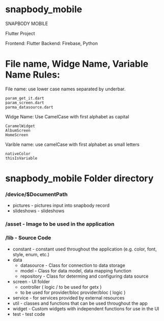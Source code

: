 # snapbody_mobile

SNAPBODY MOBILE  

Flutter Project

Frontend: Flutter
Backend: Firebase, Python

# File name, Widge Name, Variable Name Rules:

File name: use lower case names separated by underbar.

    param_get_it.dart
    param_screen.dart
    parma_datasource.dart
   
Widge Name: Use CamelCase with first alphabet as capital 

    CaramelWidget
    AlbumScreen
    HomeScreen
    
Varible name: use camelCase with first alphabet as small letters 

    nativeColor
    thisIsVariable


#  snapbody_mobile Folder directory

### /device/$DocumentPath
* pictures - pictures input into snapbody record 
* slideshows - slideshows

### /asset - Image to be used in the application 

### /lib - Source Code
* constant - constant used throughout the application (e.g. color, font, style, enum, etc.)
* data
  - datasource - Class for connection to data storage 
  - model - Class for data model, data mapping function 
  - repository - Class for determing and configuring data source 
* screen - UI folder
  - controller ( logic / to be used for getx )
  - to be used for provider/bloc provider/bloc ( logic )
* service - for services provided by external resources 
* util - classes and functions that can be used throughout the app
* widget - Custom widgets with independent functions for use in the UI
* test - test code
